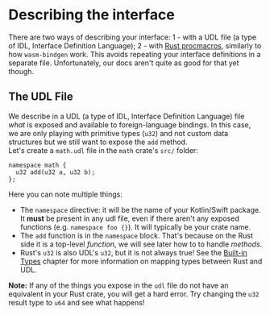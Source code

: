 # Describing the interface

There are two ways of describing your interface:
1 - with a UDL file (a type of IDL, Interface Definition Language);
2 - with [Rust procmacros](../proc_macro/index.md), similarly to how `wasm-bindgen` work. This avoids repeating your interface definitions in a separate file. Unfortunately, our docs aren't quite as good for that yet though.

## The UDL File

We describe in a UDL (a type of IDL, Interface Definition Language) file _what_ is exposed and available to foreign-language bindings. In this case, we are only playing with primitive types (`u32`) and not custom data structures but we still want to expose the `add` method.  
Let's create a `math.udl` file in the `math` crate's `src/` folder:

```idl
namespace math {
  u32 add(u32 a, u32 b);
};
```

Here you can note multiple things:

- The `namespace` directive: it will be the name of your Kotlin/Swift package. It **must** be present in any udl file, even if there aren't any exposed functions (e.g. `namespace foo {}`).
It will typically be your crate name.
- The `add` function is in the `namespace` block. That's because on the Rust side it is a top-level _function_, we will see later how to to handle _methods_.
- Rust's `u32` is also UDL's `u32`, but it is not always true! See the [Built-in Types](../udl/builtin_types.md) chapter for more information on mapping types between Rust and UDL.

**Note:** If any of the things you expose in the `udl` file do not have an equivalent in your Rust crate, you will get a hard error. Try changing the `u32` result type to `u64` and see what happens!
